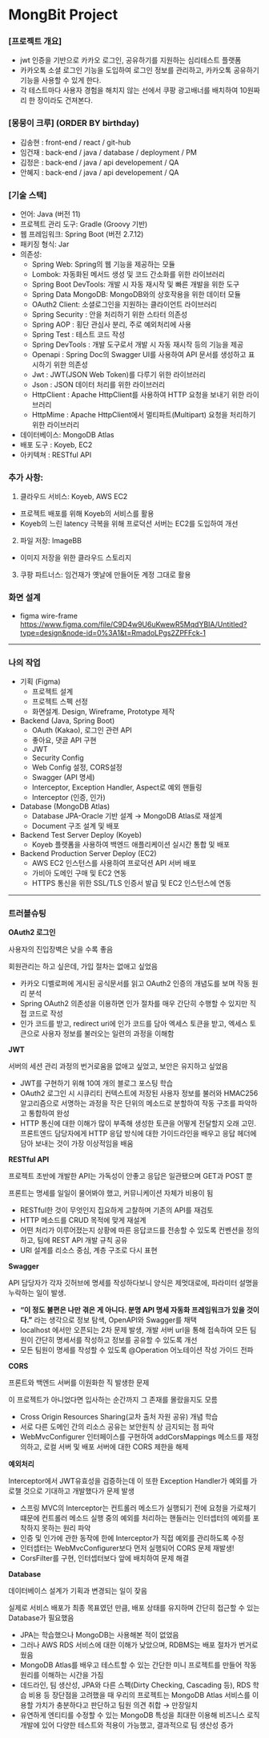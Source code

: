 # MongBit Project

### [프로젝트 개요]
- jwt 인증을 기반으로 카카오 로그인, 공유하기를 지원하는 심리테스트 플랫폼
- 카카오톡 소셜 로그인 기능을 도입하여 로그인 정보를 관리하고, 카카오톡 공유하기 기능을 사용할 수 있게 한다.
- 각 테스트마다 사용자 경험을 해치지 않는 선에서 쿠팡 광고배너를 배치하여 10원짜리 한 장이라도 건져본다.

### [몽뭉이 크루] (ORDER BY birthday)
- 김송현 : front-end / react / git-hub
- 임건재 : back-end / java / database / deployment / PM
- 김정은 : back-end / java / api developement / QA
- 안혜지 : back-end / java / api developement / QA

### [기술 스택]
- 언어: Java (버전 11)
- 프로젝트 관리 도구: Gradle (Groovy 기반)
- 웹 프레임워크: Spring Boot (버전 2.7.12)
- 패키징 형식: Jar
- 의존성:
  - Spring Web: Spring의 웹 기능을 제공하는 모듈
  - Lombok: 자동화된 메서드 생성 및 코드 간소화를 위한 라이브러리
  - Spring Boot DevTools: 개발 시 자동 재시작 및 빠른 개발을 위한 도구
  - Spring Data MongoDB: MongoDB와의 상호작용을 위한 데이터 모듈
  - OAuth2 Client: 소셜로그인을 지원하는 클라이언트 라이브러리
  - Spring Security : 안을 처리하기 위한 스타터 의존성
  - Spring AOP : 횡단 관심사 분리, 주로 예외처리에 사용
  - Spring Test : 테스트 코드 작성
  - Spring DevTools : 개발 도구로서 개발 시 자동 재시작 등의 기능을 제공
  - Openapi : Spring Doc의 Swagger UI를 사용하여 API 문서를 생성하고 표시하기 위한 의존성
  - Jwt : JWT(JSON Web Token)를 다루기 위한 라이브러리
  - Json : JSON 데이터 처리를 위한 라이브러리
  - HttpClient : Apache HttpClient를 사용하여 HTTP 요청을 보내기 위한 라이브러리
  - HttpMime : Apache HttpClient에서 멀티파트(Multipart) 요청을 처리하기 위한 라이브러리
- 데이터베이스: MongoDB Atlas
- 배포 도구 : Koyeb, EC2
- 아키텍쳐 : RESTful API

### 추가 사항:
1. 클라우드 서비스: Koyeb, AWS EC2
 - 프로젝트 배포를 위해 Koyeb의 서비스를 활용
 - Koyeb의 느린 latency 극복을 위해 프로덕션 서버는 EC2를 도입하여 개선
2. 파일 저장: ImageBB
 - 이미지 저장을 위한 클라우드 스토리지
3. 쿠팡 파트너스: 임건재가 옛날에 만들어둔 계정 그대로 활용


### 화면 설계
- figma wire-frame
https://www.figma.com/file/C9D4w9U6uKwewR5MqdYBIA/Untitled?type=design&node-id=0%3A1&t=RmadoLPgs2ZPFFck-1
---
### 나의 작업
- 기획 (Figma)
    - 프로젝트 설계
    - 프로젝트 스펙 선정
    - 화면설계. Design, Wireframe, Prototype 제작
- Backend (Java, Spring Boot)
    - OAuth (Kakao), 로그인 관련 API
    - 좋아요, 댓글 API 구현
    - JWT
    - Security Config
    - Web Config 설정, CORS설정
    - Swagger (API 명세)
    - Interceptor, Exception Handler, Aspect로 예외 핸들링
    - Interceptor (인증, 인가)
- Database (MongoDB Atlas)
    - Database JPA-Oracle 기반 설계 → MongoDB Atlas로 재설계
    - Document 구조 설계 및 배포
- Backend Test Server Deploy (Koyeb)
    - Koyeb 플랫폼을 사용하여 백엔드 애플리케이션 실시간 통합 및 배포
- Backend Production Server Deploy (EC2)
    - AWS EC2 인스턴스를 사용하여 프로덕션 API 서버 배포
    - 가비아 도메인 구매 및 EC2 연동
    - HTTPS 통신을 위한 SSL/TLS 인증서 발급 및 EC2 인스턴스에 연동
---
### 트러블슈팅

**OAuth2 로그인**

사용자의 진입장벽은 낮을 수록 좋음

회원관리는 하고 싶은데, 가입 절차는 없애고 싶었음

- 카카오 디벨로퍼에 게시된 공식문서를 읽고 OAuth2 인증의 개념도를 보며 작동 원리 분석
- Spring OAuth2 의존성을 이용하면 인가 절차를 매우 간단히 수행할 수 있지만 직접 코드로 작성
- 인가 코드를 받고, redirect uri에 인가 코드를 담아 엑세스 토큰을 받고, 엑세스 토큰으로 사용자 정보를 불러오는 일련의 과정을 이해함

**JWT**

서버의 세션 관리 과정의 번거로움을 없애고 싶었고, 보안은 유지하고 싶었음

- JWT를 구현하기 위해 10여 개의 블로그 포스팅 학습
- OAuth2 로그인 시 시큐리티 컨텍스트에 저장된 사용자 정보를 불러와 HMAC256 알고리즘으로 서명하는 과정을 작은 단위의 메소드로 분할하여 작동 구조를 파악하고 통합하여 완성
- HTTP 통신에 대한 이해가 많이 부족해 생성한 토큰을 어떻게 전달할지 오래 고민. 프론트엔드 담당자에게 HTTP 응답 방식에 대한 가이드라인을 배우고 응답 헤더에 담아 보내는 것이 가장 이상적임을 배움

**RESTful API**

프로젝트 초반에 개발한 API는 가독성이 안좋고 응답은 일관됐으며 GET과 POST 뿐

프론트는 명세를 일일이 물어봐야 했고, 커뮤니케이션 자체가 비용이 됨

- RESTful한 것이 무엇인지 집요하게 고찰하며 기존의 API를 재검토
- HTTP 메소드를 CRUD 목적에 맞게 재설계
- 어떤 처리가 이루어졌는지 상황에 따른 응답코드를 전송할 수 있도록 컨벤션을 정의하고, 팀에 REST API 개발 규칙 공유
- URI 설계를 리소스 중심, 계층 구조로 다시 표현

**Swagger**

API 담당자가 각자 깃허브에 명세를 작성하다보니 양식은 제멋대로에, 파라미터 설명을 누락하는 일이 발생.

- **“이 정도 불편은 나만 겪은 게 아니다. 분명 API 명세 자동화 프레임워크가 있을 것이다.”** 라는 생각으로 정보 탐색, OpenAPI와 Swagger를 채택
- localhost 에서만 오픈되는 2차 문제 발생, 개발 서버 url을 통해 접속하여 모든 팀원이 간단히 명세서를 작성하고 정보를 공유할 수 있도록 개선
- 모든 팀원이 명세를 작성할 수 있도록 @Operation 어노테이션 작성 가이드 전파

**CORS**

프론트와 백엔드 서버를 이원화한 직 발생한 문제

이 프로젝트가 아니었다면 입사하는 순간까지 그 존재를 몰랐을지도 모름

- Cross Origin Resources Sharing(교차 출처 자원 공유) 개념 학습
- 서로 다른 도메인 간의 리소스 공유는 보안원칙 상 금지되는 점 파악
- WebMvcConfigurer 인터페이스를 구현하여 addCorsMappings 메소드를 재정의하고, 로컬 서버 및 배포 서버에 대한 CORS 제한을 해제

**예외처리**

Interceptor에서 JWT유효성을 검증하는데 이 또한 Exception Handler가 예외를 가로챌 것으로 기대하고 개발했다가 문제 발생

- 스프링 MVC의 Interceptor는 컨트롤러 메소드가 실행되기 전에 요청을 가로채기 떄문에 컨트롤러 메소드 실행 중의 예외를 처리하는 핸들러는 인터셉터의 예외를 포착하지 못하는 원리 파악
- 인증 및 인가에 관한 동작에 한에 Interceptor가 직접 예외를 관리하도록 수정
- 인터셉터는 WebMvcConfigurer보다 먼저 실행되어 CORS 문제 재발생!
- CorsFilter를 구현, 인터셉터보다 앞에 배치하여 문제 해결

**Database**

데이터베이스 설계가 기획과 변경되는 일이 잦음

실제로 서비스 배포가 최종 목표였던 만큼, 배포 상태를 유지하며 간단히 접근할 수 있는 Database가 필요했음

- JPA는 학습했으나 MongoDB는 사용해본 적이 없었음
- 그러나 AWS RDS 서비스에 대한 이해가 낮았으며, RDBMS는 배포 절차가 번거로웠음
- MongoDB Atlas를 배우고 테스트할 수 있는 간단한 미니 프로젝트를 만들어 작동원리를 이해하는 시간을 가짐
- 데드라인, 팀 생산성, JPA와 다른 스펙(Dirty Checking, Cascading 등), RDS 학습 비용 등 장단점을 고려했을 때 우리의 프로젝트는 MongoDB Atlas 서비스를 이용할 가치가 충분하다고 판단하고 팀원 의견 취합 → 만장일치
- 유연하게 엔티티를 수정할 수 있는 MongoDB 특성을 최대한 이용해 비즈니스 로직 개발에 있어 다양한 테스트와 적용이 가능했고, 결과적으로 팀 생산성 증가
